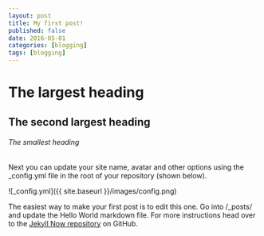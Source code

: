 ```yaml
---
layout: post
title: My first post!
published: false
date: 2016-05-01
categories: [blogging]
tags: [blogging]
---
```


# The largest heading

## The second largest heading

###### The smallest heading

Next you can update your site name, avatar and other options using the _config.yml file in the root of your repository (shown below).

![_config.yml]({{ site.baseurl }}/images/config.png)

The easiest way to make your first post is to edit this one. Go into /_posts/ and update the Hello World markdown file. For more instructions head over to the [Jekyll Now repository](https://github.com/barryclark/jekyll-now) on GitHub.
